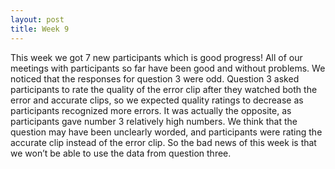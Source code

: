 ```yaml
---
layout: post
title: Week 9
---
```

This week we got 7 new participants which is good progress! All of our meetings with participants so far have been good and without problems. We noticed that the responses for question 3 were odd. Question 3 asked participants to rate the quality of the error clip after they watched both the error and accurate clips, so we expected quality ratings to decrease as participants recognized more errors. It was actually the opposite, as participants gave number 3 relatively high numbers. We think that the question may have been unclearly worded, and participants were rating the accurate clip instead of the error clip. So the bad news of this week is that we won’t be able to use the data from question three.
